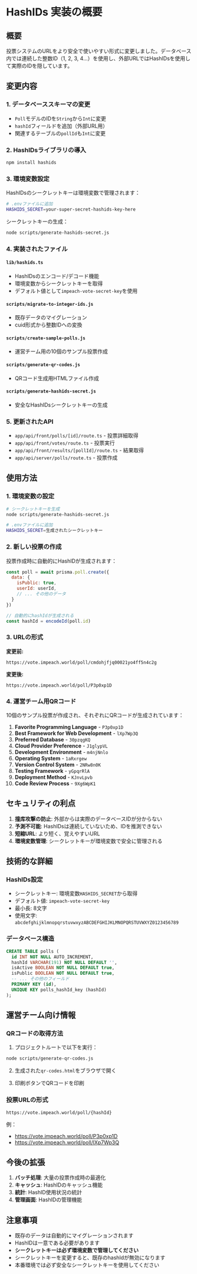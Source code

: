 # HashIDs 実装の概要

## 概要

投票システムのURLをより安全で使いやすい形式に変更しました。データベース内では連続した整数ID（1, 2, 3, 4...）を使用し、外部URLではHashIDsを使用して実際のIDを隠しています。

## 変更内容

### 1. データベーススキーマの変更

- `Poll`モデルのIDを`String`から`Int`に変更
- `hashId`フィールドを追加（外部URL用）
- 関連するテーブルの`pollId`も`Int`に変更

### 2. HashIDsライブラリの導入

```bash
npm install hashids
```

### 3. 環境変数設定

HashIDsのシークレットキーは環境変数で管理されます：

```bash
# .envファイルに追加
HASHIDS_SECRET=your-super-secret-hashids-key-here
```

シークレットキーの生成：
```bash
node scripts/generate-hashids-secret.js
```

### 4. 実装されたファイル

#### `lib/hashids.ts`
- HashIDsのエンコード/デコード機能
- 環境変数からシークレットキーを取得
- デフォルト値として`impeach-vote-secret-key`を使用

#### `scripts/migrate-to-integer-ids.js`
- 既存データのマイグレーション
- cuid形式から整数IDへの変換

#### `scripts/create-sample-polls.js`
- 運営チーム用の10個のサンプル投票作成

#### `scripts/generate-qr-codes.js`
- QRコード生成用HTMLファイル作成

#### `scripts/generate-hashids-secret.js`
- 安全なHashIDsシークレットキーの生成

### 5. 更新されたAPI

- `app/api/front/polls/[id]/route.ts` - 投票詳細取得
- `app/api/front/votes/route.ts` - 投票実行
- `app/api/front/results/[pollId]/route.ts` - 結果取得
- `app/api/server/polls/route.ts` - 投票作成

## 使用方法

### 1. 環境変数の設定

```bash
# シークレットキーを生成
node scripts/generate-hashids-secret.js

# .envファイルに追加
HASHIDS_SECRET=生成されたシークレットキー
```

### 2. 新しい投票の作成

投票作成時に自動的にHashIDが生成されます：

```javascript
const poll = await prisma.poll.create({
  data: {
    isPublic: true,
    userId: userId,
    // ... その他のデータ
  }
})

// 自動的にhashIdが生成される
const hashId = encodeId(poll.id)
```

### 3. URLの形式

**変更前:**
```
https://vote.impeach.world/poll/cmdohjfjq00021yo4ff5n4c2g
```

**変更後:**
```
https://vote.impeach.world/poll/P3p0xp1D
```

### 4. 運営チーム用QRコード

10個のサンプル投票が作成され、それぞれにQRコードが生成されています：

1. **Favorite Programming Language** - `P3p0xp1D`
2. **Best Framework for Web Development** - `lXp7Wp3Q`
3. **Preferred Database** - `30pzqgKQ`
4. **Cloud Provider Preference** - `J1glypVL`
5. **Development Environment** - `m4njNnlo`
6. **Operating System** - `1aRxrgew`
7. **Version Control System** - `2NRw8n0K`
8. **Testing Framework** - `yGpqrRlA`
9. **Deployment Method** - `KJnvLpvb`
10. **Code Review Process** - `9Xg6WpK1`

## セキュリティの利点

1. **撞库攻撃の防止**: 外部からは実際のデータベースIDが分からない
2. **予測不可能**: HashIDsは連続していないため、IDを推測できない
3. **短縮URL**: より短く、覚えやすいURL
4. **環境変数管理**: シークレットキーが環境変数で安全に管理される

## 技術的な詳細

### HashIDs設定
- シークレットキー: 環境変数`HASHIDS_SECRET`から取得
- デフォルト値: `impeach-vote-secret-key`
- 最小長: 8文字
- 使用文字: `abcdefghijklmnopqrstuvwxyzABCDEFGHIJKLMNOPQRSTUVWXYZ0123456789`

### データベース構造
```sql
CREATE TABLE polls (
  id INT NOT NULL AUTO_INCREMENT,
  hashId VARCHAR(191) NOT NULL DEFAULT '',
  isActive BOOLEAN NOT NULL DEFAULT true,
  isPublic BOOLEAN NOT NULL DEFAULT true,
  -- ... その他のフィールド
  PRIMARY KEY (id),
  UNIQUE KEY polls_hashId_key (hashId)
);
```

## 運営チーム向け情報

### QRコードの取得方法

1. プロジェクトルートで以下を実行：
```bash
node scripts/generate-qr-codes.js
```

2. 生成された`qr-codes.html`をブラウザで開く

3. 印刷ボタンでQRコードを印刷

### 投票URLの形式
```
https://vote.impeach.world/poll/{hashId}
```

例：
- https://vote.impeach.world/poll/P3p0xp1D
- https://vote.impeach.world/poll/lXp7Wp3Q

## 今後の拡張

1. **バッチ処理**: 大量の投票作成時の最適化
2. **キャッシュ**: HashIDのキャッシュ機能
3. **統計**: HashID使用状況の統計
4. **管理画面**: HashIDの管理機能

## 注意事項

- 既存のデータは自動的にマイグレーションされます
- HashIDは一意である必要があります
- **シークレットキーは必ず環境変数で管理してください**
- シークレットキーを変更すると、既存のhashIdが無効になります
- 本番環境では必ず安全なシークレットキーを使用してください
